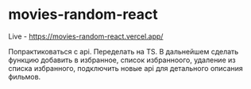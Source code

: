 # movies-random-react
Live - https://movies-random-react.vercel.app/

Попрактиковаться с api. Переделать на TS.
В дальнейшем сделать функцию добавить в избранное, список избранноого, удаление из списка избранного, подключить новые api для детального описания фильмов.
